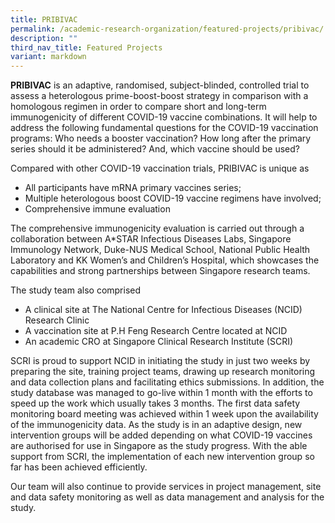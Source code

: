 ```yaml
---
title: PRIBIVAC
permalink: /academic-research-organization/featured-projects/pribivac/
description: ""
third_nav_title: Featured Projects
variant: markdown
---
```

**PRIBIVAC** is an adaptive, randomised, subject-blinded, controlled trial to assess a heterologous prime-boost-boost strategy in comparison with a homologous regimen in order to compare short and long-term immunogenicity of different COVID-19 vaccine combinations. It will help to address the following fundamental questions for the COVID-19 vaccination programs: Who needs a booster vaccination? How long after the primary series should it be administered? And, which vaccine should be used?

Compared with other COVID-19 vaccination trials, PRIBIVAC is unique as

*   All participants have mRNA primary vaccines series;
*   Multiple heterologous boost COVID-19 vaccine regimens have involved;
*   Comprehensive immune evaluation

The comprehensive immunogenicity evaluation is carried out through a collaboration between A*STAR Infectious Diseases Labs, Singapore Immunology Network, Duke-NUS Medical School, National Public Health Laboratory and KK Women’s and Children’s Hospital, which showcases the capabilities and strong partnerships between Singapore research teams.

The study team also comprised

*   A clinical site at The National Centre for Infectious Diseases (NCID) Research Clinic
*   A vaccination site at P.H Feng Research Centre located at NCID
*   An academic CRO at Singapore Clinical Research Institute (SCRI)

SCRI is proud to support NCID in initiating the study in just two weeks by preparing the site, training project teams, drawing up research monitoring and data collection plans and facilitating ethics submissions. In addition, the study database was managed to go-live within 1 month with the efforts to speed up the work which usually takes 3 months. The first data safety monitoring board meeting was achieved within 1 week upon the availability of the immunogenicity data. As the study is in an adaptive design, new intervention groups will be added depending on what COVID-19 vaccines are authorised for use in Singapore as the study progress. With the able support from SCRI, the implementation of each new intervention group so far has been achieved efficiently. 

Our team will also continue to provide services in project management, site and data safety monitoring as well as data management and analysis for the study.  
